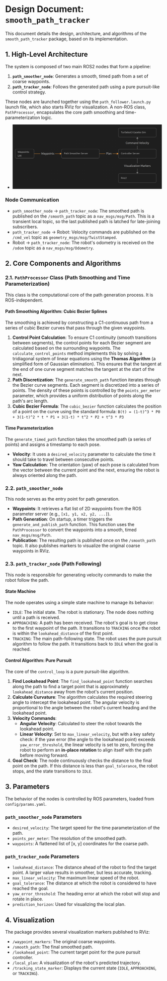# Design Document: `smooth_path_tracker`

This document details the design, architecture, and algorithms of the `smooth_path_tracker` package, based on its implementation.

## 1. High-Level Architecture

The system is composed of two main ROS2 nodes that form a pipeline:

1.  **`path_smoother_node`**: Generates a smooth, timed path from a set of coarse waypoints.
2.  **`path_tracker_node`**: Follows the generated path using a pure pursuit-like control strategy.

These nodes are launched together using the `path_follower.launch.py` launch file, which also starts RViz for visualization. A non-ROS class, `PathProcessor`, encapsulates the core path smoothing and time-parameterization logic.

- ![Basic Architecture Diagram](basic_architecture.png)

### Node Communication

-   `path_smoother_node` -> `path_tracker_node`: The smoothed path is published on the `/smooth_path` topic as a `nav_msgs/msg/Path`. This is a transient local topic, so the last published path is latched for late-joining subscribers.
-   `path_tracker_node` -> Robot: Velocity commands are published on the `/cmd_vel` topic as `geometry_msgs/msg/TwistStamped`.
-   Robot -> `path_tracker_node`: The robot's odometry is received on the `/odom` topic as a `nav_msgs/msg/Odometry`.

## 2. Core Components and Algorithms

### 2.1. `PathProcessor` Class (Path Smoothing and Time Parameterization)

This class is the computational core of the path generation process. It is ROS-independent.

#### Path Smoothing Algorithm: Cubic Bezier Splines

The smoothing is achieved by constructing a C1-continuous path from a series of cubic Bezier curves that pass through the given waypoints.

1.  **Control Point Calculation**: To ensure C1 continuity (smooth transitions between segments), the control points for each Bezier segment are calculated based on the surrounding waypoints. The `calculate_control_points` method implements this by solving a tridiagonal system of linear equations using the **Thomas Algorithm** (a simplified form of Gaussian elimination). This ensures that the tangent at the end of one curve segment matches the tangent at the start of the next.
2.  **Path Discretization**: The `generate_smooth_path` function iterates through the Bezier curve segments. Each segment is discretized into a series of points. The density of these points is controlled by the `points_per_meter` parameter, which provides a uniform distribution of points along the path's arc length.
3.  **Cubic Bezier Formula**: The `cubic_bezier` function calculates the position of a point on the curve using the standard formula:
    `B(t) = (1-t)^3 * P0 + 3(1-t)^2 * t * P1 + 3(1-t) * t^2 * P2 + t^3 * P3`

#### Time Parameterization

The `generate_timed_path` function takes the smoothed path (a series of points) and assigns a timestamp to each pose.

-   **Velocity**: It uses a `desired_velocity` parameter to calculate the time it should take to travel between consecutive points.
-   **Yaw Calculation**: The orientation (yaw) of each pose is calculated from the vector between the current point and the next, ensuring the robot is always oriented along the path.

### 2.2. `path_smoother_node`

This node serves as the entry point for path generation.

-   **Waypoints**: It retrieves a flat list of 2D waypoints from the ROS parameter server (e.g., `[x1, y1, x2, y2, ...]`).
-   **Path Generation**: On startup, a timer triggers the `generate_and_publish_path` function. This function uses the `PathProcessor` to convert the waypoints into a smooth, timed `nav_msgs/msg/Path`.
-   **Publication**: The resulting path is published once on the `/smooth_path` topic. It also publishes markers to visualize the original coarse waypoints in RViz.

### 2.3. `path_tracker_node` (Path Following)

This node is responsible for generating velocity commands to make the robot follow the path.

#### State Machine

The node operates using a simple state machine to manage its behavior:

-   `IDLE`: The initial state. The robot is stationary. The node does nothing until a path is received.
-   `APPROACHING`: A path has been received. The robot's goal is to get close to the first waypoint of the path. It transitions to `TRACKING` once the robot is within the `lookahead_distance` of the first point.
-   `TRACKING`: The main path-following state. The robot uses the pure pursuit algorithm to follow the path. It transitions back to `IDLE` when the goal is reached.

#### Control Algorithm: Pure Pursuit

The core of the `control_loop` is a pure pursuit-like algorithm.

1.  **Find Lookahead Point**: The `find_lookahead_point` function searches along the path to find a target point that is approximately `lookahead_distance` away from the robot's current position.
2.  **Calculate Curvature**: The algorithm calculates the required steering angle to intercept the lookahead point. The angular velocity is proportional to the angle between the robot's current heading and the lookahead point.
3.  **Velocity Commands**:
    -   **Angular Velocity**: Calculated to steer the robot towards the lookahead point.
    -   **Linear Velocity**: Set to `max_linear_velocity`, but with a key safety check: if the yaw error (the angle to the lookahead point) exceeds `yaw_error_threshold`, the linear velocity is set to zero, forcing the robot to perform an **in-place rotation** to align itself with the path before moving forward.
4.  **Goal Check**: The node continuously checks the distance to the final point on the path. If this distance is less than `goal_tolerance`, the robot stops, and the state transitions to `IDLE`.

## 3. Parameters

The behavior of the nodes is controlled by ROS parameters, loaded from `config/params.yaml`.

### `path_smoother_node` Parameters

-   `desired_velocity`: The target speed for the time parameterization of the path.
-   `points_per_meter`: The resolution of the smoothed path.
-   `waypoints`: A flattened list of [x, y] coordinates for the coarse path.

### `path_tracker_node` Parameters

-   `lookahead_distance`: The distance ahead of the robot to find the target point. A larger value results in smoother, but less accurate, tracking.
-   `max_linear_velocity`: The maximum linear speed of the robot.
-   `goal_tolerance`: The distance at which the robot is considered to have reached the goal.
-   `yaw_error_threshold`: The heading error at which the robot will stop and rotate in place.
-   `prediction_horizon`: Used for visualizing the local plan.

## 4. Visualization

The package provides several visualization markers published to RViz:

-   `/waypoint_markers`: The original coarse waypoints.
-   `/smooth_path`: The final smoothed path.
-   `/lookahead_point`: The current target point for the pure pursuit controller.
-   `/local_plan`: A visualization of the robot's predicted trajectory.
-   `/tracking_state_marker`: Displays the current state (`IDLE`, `APPROACHING`, or `TRACKING`).

